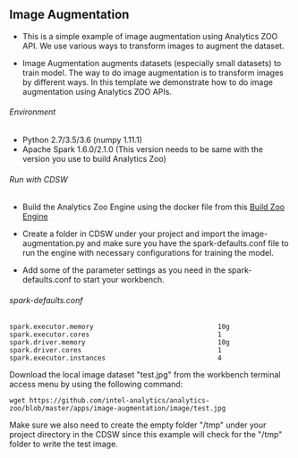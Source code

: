 ## Image Augmentation
* This is a simple example of image augmentation using Analytics ZOO API. We use various ways to transform images to augment the dataset. 

* Image Augmentation augments datasets (especially small datasets) to train model. The way to do image augmentation is to transform images by different ways. In this template we demonstrate how to do image augmentation using Analytics ZOO APIs.

###### Environment
* Python 2.7/3.5/3.6 (numpy 1.11.1)
* Apache Spark 1.6.0/2.1.0 (This version needs to be same with the version you use to build Analytics Zoo)

###### Run with CDSW
* Build the Analytics Zoo Engine using the docker file from this [Build Zoo Engine](https://github.com/dell-ai-engineering/bigdlengine4cdsw/tree/master/analytics-zoo)

* Create a folder in CDSW under your project and import the image-augmentation.py and make sure you have the spark-defaults.conf file to run the engine with necessary configurations for training the model.

* Add some of the parameter settings as you need in the spark-defaults.conf to start your workbench.

###### spark-defaults.conf
    spark.executor.memory                               10g
    spark.executor.cores                                1
    spark.driver.memory                                 10g
    spark.driver.cores                                  1
    spark.executor.instances                            4

Download the local image dataset "test.jpg" from the workbench terminal access menu by using the following command:
```
wget https://github.com/intel-analytics/analytics-zoo/blob/master/apps/image-augmentation/image/test.jpg
```   

Make sure we also need to create the empty folder "/tmp" under your project directory in the CDSW since this example will check for the "/tmp" folder to write the test image.

